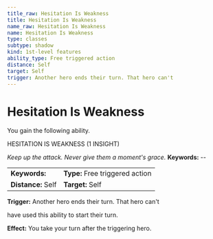 ```yaml
---
title_raw: Hesitation Is Weakness
title: Hesitation Is Weakness
name_raw: Hesitation Is Weakness
name: Hesitation Is Weakness
type: classes
subtype: shadow
kind: 1st-level features
ability_type: Free triggered action
distance: Self
target: Self
trigger: Another hero ends their turn. That hero can't
---
```


# Hesitation Is Weakness

You gain the following ability.

HESITATION IS WEAKNESS (1 INSIGHT)

*Keep up the attack. Never give them a moment's grace.* **Keywords:** --

|                    |                                 |
| :----------------- | :------------------------------ |
| **Keywords:**      | **Type:** Free triggered action |
| **Distance:** Self | **Target:** Self                |

**Trigger:** Another hero ends their turn. That hero can't

have used this ability to start their turn.

**Effect:** You take your turn after the triggering hero.
